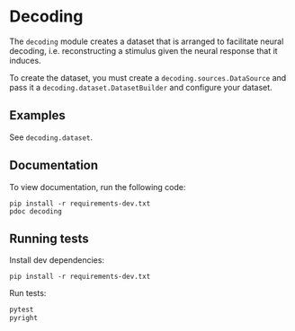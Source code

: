 # Decoding

The `decoding` module creates a dataset that is arranged to facilitate
neural decoding, i.e. reconstructing a stimulus given the neural
response that it induces.

To create the dataset, you must create a `decoding.sources.DataSource` and pass it a `decoding.dataset.DatasetBuilder` and configure your dataset.

## Examples

See `decoding.dataset`.

## Documentation

To view documentation, run the following code:
```
pip install -r requirements-dev.txt
pdoc decoding
```

## Running tests
Install dev dependencies:
```
pip install -r requirements-dev.txt
```

Run tests:

```bash
pytest
pyright
```
